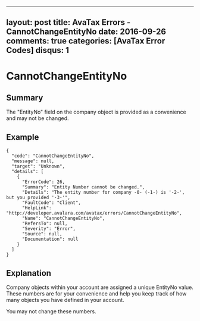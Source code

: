 
---
layout: post
title: AvaTax Errors - CannotChangeEntityNo
date: 2016-09-26
comments: true
categories: [AvaTax Error Codes]
disqus: 1
---

# CannotChangeEntityNo

## Summary

The "EntityNo" field on the company object is provided as a convenience and may not be changed.

## Example

    {
      "code": "CannotChangeEntityNo",
      "message": null,
      "target": "Unknown",
      "details": [
        {
          "ErrorCode": 26,
          "Summary": "Entity Number cannot be changed.",
          "Details": "The entity number for company -0- (-1-) is '-2-', but you provided '-3-'",
          "FaultCode": "Client",
          "HelpLink": "http://developer.avalara.com/avatax/errors/CannotChangeEntityNo",
          "Name": "CannotChangeEntityNo",
          "RefersTo": null,
          "Severity": "Error",
          "Source": null,
          "Documentation": null
        }
      ]
    }

## Explanation

Company objects within your account are assigned a unique EntityNo value.  These numbers are for your convenience and help you keep track of how many objects you have defined in your account.

You may not change these numbers.